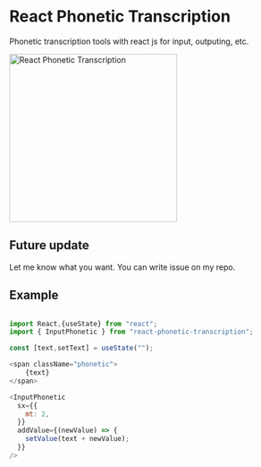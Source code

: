 # React Phonetic Transcription

Phonetic transcription tools with react js for input, outputing, etc.

<img title="React Phonetic Transcription" alt="React Phonetic Transcription" src="./docs/preview.gif" style="width:300px" />

## Future update

Let me know what you want. You can write issue on my repo.

## Example

```js

import React,{useState} from "react";
import { InputPhonetic } from "react-phonetic-transcription";

const [text,setText] = useState("");

<span className="phonetic">
    {text}
</span>

<InputPhonetic
  sx={{
    mt: 2,
  }}
  addValue={(newValue) => {
    setValue(text + newValue);
  }}
/>
```
